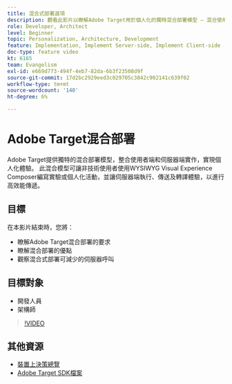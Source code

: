 ```yaml
---
title: 混合式部署選項
description: 觀看此影片以瞭解Adobe Target用於個人化的獨特混合部署模型 — 混合使用使用者端和伺服器端實作。
role: Developer, Architect
level: Beginner
topic: Personalization, Architecture, Development
feature: Implementation, Implement Server-side, Implement Client-side
doc-type: feature video
kt: 6165
team: Evangelism
exl-id: e669d773-494f-4eb7-82da-6b3f23508d9f
source-git-commit: 17d2bc2929eed3c029705c3842c902141c639f02
workflow-type: tm+mt
source-wordcount: '140'
ht-degree: 6%

---
```


# Adobe Target混合部署

Adobe Target提供獨特的混合部署模型，整合使用者端和伺服器端實作，實現個人化體驗。 此混合模型可讓非技術使用者使用WYSIWYG Visual Experience Composer編寫實驗或個人化活動，並讓伺服器端執行、傳送及轉譯體驗，以進行高效能傳遞。

## 目標

在本影片結束時，您將：

* 瞭解Adobe Target混合部署的要求
* 瞭解混合部署的優點
* 觀察混合式部署可減少的伺服器呼叫

## 目標對象

* 開發人員
* 架構師

>[!VIDEO](https://video.tv.adobe.com/v/41698/?quality=12)

## 其他資源

* [裝置上決策總覽](https://experienceleague.adobe.com/docs/target-learn/tutorials/implementation/on-device-decisioning-overview.html?lang=en#implementation)
* [Adobe Target SDK檔案](https://adobetarget-sdks.gitbook.io/docs/on-device-decisioning/introduction-to-on-device-decisioning)
